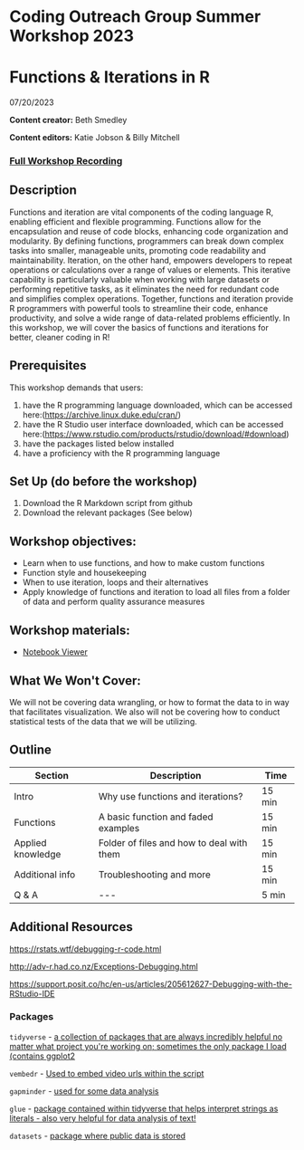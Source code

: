# Coding Outreach Group Summer Workshop 2023
# Functions & Iterations in R
07/20/2023

__**Content creator:**__ Beth Smedley

__**Content editors:**__ Katie Jobson & Billy Mitchell

### [Full Workshop Recording](https://youtu.be/EW0KycCunlg)

## Description
Functions and iteration are vital components of the coding language R, enabling efficient and flexible programming. Functions allow for the encapsulation and reuse of code blocks, enhancing code organization and modularity. By defining functions, programmers can break down complex tasks into smaller, manageable units, promoting code readability and maintainability. Iteration, on the other hand, empowers developers to repeat operations or calculations over a range of values or elements. This iterative capability is particularly valuable when working with large datasets or performing repetitive tasks, as it eliminates the need for redundant code and simplifies complex operations. Together, functions and iteration provide R programmers with powerful tools to streamline their code, enhance productivity, and solve a wide range of data-related problems efficiently. In this workshop, we will cover the basics of functions and iterations for better, cleaner coding in R!  

## Prerequisites
This workshop demands that users:
1. have the R programming language downloaded, which can be accessed here:(https://archive.linux.duke.edu/cran/)
2. have the R Studio user interface downloaded, which can be accessed here:(https://www.rstudio.com/products/rstudio/download/#download)
3. have the packages listed below installed
4. have a proficiency with the R programming language


## Set Up (do before the workshop)
1. Download the R Markdown script from github
3. Download the relevant packages (See below)
    
## Workshop objectives:
-   Learn when to use functions, and how to make custom functions
-   Function style and housekeeping
-   When to use iteration, loops and their alternatives
-   Apply knowledge of functions and iteration to load all files from a folder of data and perform quality assurance measures

## Workshop materials:
- [Notebook Viewer](https://tu-coding-outreach-group.github.io/cog_summer_workshops_2023/functions_iterations/index.html)

## What We Won't Cover:
We will not be covering data wrangling, or how to format the data to in way that facilitates visualization. We also will not be covering how to conduct statistical tests of the data that we will be utilizing. 

## Outline
| Section | Description | Time |
| --- | --- | --- |
| Intro | Why use functions and iterations? | 15 min|
| Functions | A basic function and faded examples | 15 min |
| Applied knowledge | Folder of files and how to deal with them | 15 min |
| Additional info | Troubleshooting and more | 15 min |
| Q & A | --- | 5 min |

## Additional Resources
https://rstats.wtf/debugging-r-code.html

http://adv-r.had.co.nz/Exceptions-Debugging.html

https://support.posit.co/hc/en-us/articles/205612627-Debugging-with-the-RStudio-IDE

### Packages
```tidyverse``` - [a collection of packages that are always incredibly helpful no matter what project you're working on; sometimes the only package I load (contains ggplot2](https://www.tidyverse.org/packages/)

```vembedr``` - [Used to embed video urls within the script](https://cran.r-project.org/web/packages/vembedr/vignettes/vembedr.html)

```gapminder``` - [used for some data analysis](https://cran.r-project.org/web/packages/gapminder/index.html)

```glue``` - [package contained within tidyverse that helps interpret strings as literals - also very helpful for data analysis of text!](https://glue.tidyverse.org/)

```datasets``` - [package where public data is stored](https://github.com/huggingface/datasets)

